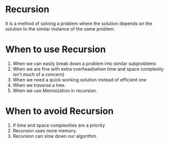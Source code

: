 # Recursion 
  It is a method of solving a problem where the solution depends on the solution to the similar instance of the same problem.


# When to use Recursion
  1. When we can easily break down a problem into similar subproblems
  2. When we are fine with extra overhead(when time and space complexity isn't much of a concern)
  3. When we need a quick working solution instead of efficient one 
  4. When we traverse a tree.
  5. When we use Memoization in recursion.

# When to avoid Recursion
  1. If time and space complexities are a priority
  2. Recursion uses more memory.
  3. Recursion can slow down our algorithm.

 

